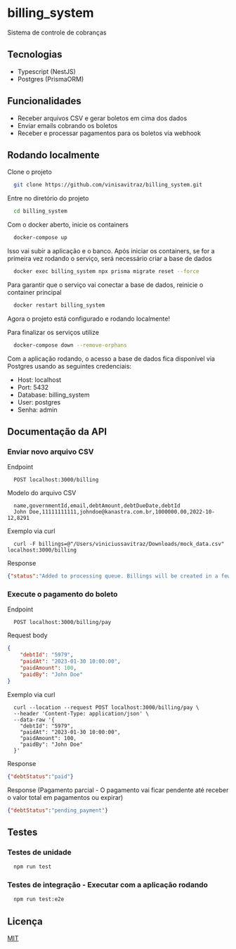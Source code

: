 
# billing_system

Sistema de controle de cobranças


## Tecnologias

- Typescript (NestJS)
- Postgres (PrismaORM)

## Funcionalidades

- Receber arquivos CSV e gerar boletos em cima dos dados
- Enviar emails cobrando os boletos
- Receber e processar pagamentos para os boletos via webhook


## Rodando localmente

Clone o projeto

```bash
  git clone https://github.com/vinisavitraz/billing_system.git
```

Entre no diretório do projeto

```bash
  cd billing_system
```

Com o docker aberto, inicie os containers

```bash
  docker-compose up
```

Isso vai subir a aplicação e o banco. 
Após iniciar os containers, se for a primeira vez rodando o serviço, será necessário criar a base de dados

```bash
  docker exec billing_system npx prisma migrate reset --force
```

Para garantir que o serviço vai conectar a base de dados, reinicie o container principal

```bash
  docker restart billing_system
```

Agora o projeto está configurado e rodando localmente!

Para finalizar os serviços utilize

```bash
  docker-compose down --remove-orphans
```

Com a aplicação rodando, o acesso a base de dados fica disponível via Postgres usando as seguintes credenciais: 

- Host: localhost
- Port: 5432
- Database: billing_system
- User: postgres
- Senha: admin



## Documentação da API

### Enviar novo arquivo CSV

Endpoint 

```http
  POST localhost:3000/billing
```

Modelo do arquivo CSV

```csv
  name,governmentId,email,debtAmount,debtDueDate,debtId
  John Doe,11111111111,johndoe@kanastra.com.br,1000000.00,2022-10-12,8291 
```
Exemplo via curl

```http
  curl -F billings=@"/Users/viniciussavitraz/Downloads/mock_data.csv" localhost:3000/billing
```

Response

```json
{"status":"Added to processing queue. Billings will be created in a few seconds."}
```

### Execute o pagamento do boleto

Endpoint 

```http
  POST localhost:3000/billing/pay
```

Request body

```json
{
	"debtId": "5979",
	"paidAt": "2023-01-30 10:00:00",
	"paidAmount": 100,
	"paidBy": "John Doe"
}
```

Exemplo via curl

```http
  curl --location --request POST localhost:3000/billing/pay \
  --header 'Content-Type: application/json' \
  --data-raw '{
    "debtId": "5979",
    "paidAt": "2023-01-30 10:00:00",
    "paidAmount": 100,
    "paidBy": "John Doe"
  }'
```

Response

```json
{"debtStatus":"paid"}
```

Response (Pagamento parcial - O pagamento vai ficar pendente até receber o valor total em pagamentos ou expirar)

```json
{"debtStatus":"pending_payment"}
```

## Testes

### Testes de unidade

```bash
  npm run test
```

### Testes de integração - Executar com a aplicação rodando

```bash
  npm run test:e2e
```


## Licença

[MIT](https://choosealicense.com/licenses/mit/)

